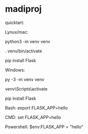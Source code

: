 # madiproj

quicktart:

Lynux/mac:

python3 -m venv venv

. venv/bin/activate

pip install Flask


Windows:

py -3 -m venv venv

venv\Scripts\activate

pip install Flask

Bash: export FLASK_APP=hello

CMD: set FLASK_APP=hello

Powershell: $env:FLASK_APP = "hello"
